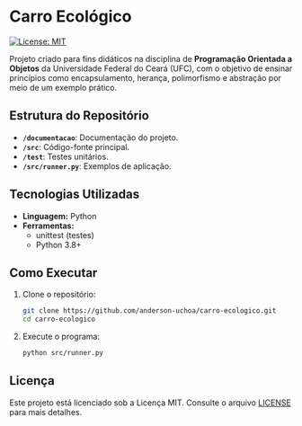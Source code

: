 # Carro Ecológico

[![License: MIT](https://img.shields.io/badge/License-MIT-yellow.svg)](https://opensource.org/licenses/MIT)

Projeto criado para fins didáticos na disciplina de **Programação Orientada a Objetos** da Universidade Federal do Ceará (UFC), com o objetivo de ensinar princípios como encapsulamento, herança, polimorfismo e abstração por meio de um exemplo prático.

## Estrutura do Repositório

- **`/documentacao`**: Documentação do projeto.
- **`/src`**: Código-fonte principal.
- **`/test`**: Testes unitários.
- **`/src/runner.py`**: Exemplos de aplicação.

## Tecnologias Utilizadas

- **Linguagem:** Python
- **Ferramentas:**
  - unittest (testes)
  - Python 3.8+

## Como Executar

1. Clone o repositório:
   ```bash
   git clone https://github.com/anderson-uchoa/carro-ecologico.git
   cd carro-ecologico
   ```
2. Execute o programa:
   ```bash
   python src/runner.py
   ```

## Licença

Este projeto está licenciado sob a Licença MIT. Consulte o arquivo [LICENSE](LICENSE) para mais detalhes.

